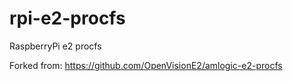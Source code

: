 # rpi-e2-procfs
RaspberryPi e2 procfs

Forked from: https://github.com/OpenVisionE2/amlogic-e2-procfs
